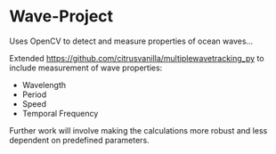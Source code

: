 # Wave-Project
Uses OpenCV to detect and measure properties of ocean waves...

Extended https://github.com/citrusvanilla/multiplewavetracking_py to include measurement of wave properties:
- Wavelength
- Period
- Speed
- Temporal Frequency

Further work will involve making the calculations more robust and less dependent on predefined parameters.
